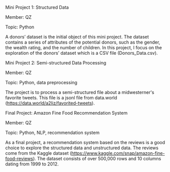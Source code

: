 Mini Project 1: Structured Data

Member: QZ

Topic:
Python

A donors’ dataset is the initial object of this mini project. 
The dataset contains a series of attributes of the potential donors, such as the gender, the wealth rating, and the number of children. 
In this project, I focus on the exploration of the donors’ dataset which is a CSV file (Donors_Data.csv).

Mini Project 2: Semi-structured Data Processing

Member: QZ

Topic:
Python, data preprocessing

The project is to process a semi-structured file about a midwesterner's favorite tweets. This file is a jsonl file from data.world (https://data.world/a2liz/favorited-tweets). 

Final Project: Amazon Fine Food Recommendation System

Member: QZ

Topic:
Python, NLP, recommendation system

As a final project, a recommendation system based on the reviews is a good choice to explore the structured data and unstructured data. The reviews come from the Kaggle dataset 
(https://www.kaggle.com/snap/amazon-fine-food-reviews). The dataset consists of over 500,000 rows and 10 columns dating from 1999 to 2012.
